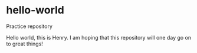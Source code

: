 # hello-world
Practice repository

Hello world, this is Henry. I am hoping that this repository will one day go on to great things!

